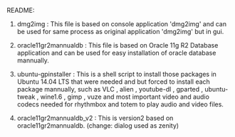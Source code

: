 README:


1. dmg2img :
	This file is based on console application 'dmg2img' and can be used for same process as original application 'dmg2img' but in gui.


2. oracle11gr2mannualdb :
	This file is based on Oracle 11g R2 Database application and can be used for easy installation of oracle database mannually.


3. ubuntu-gpinstaller :
	This is a shell script to install those packages in Ubuntu 14.04 LTS that were needed and but forced to install each package mannually, such as VLC , alien , youtube-dl , gparted , ubuntu-tweak , wine1.6 , gimp , vuze and most important video and audio codecs needed for rhythmbox and totem to play audio and video files.

4. oracle11gr2mannualdb_v2 :
	This is version2 based on oracle11gr2mannualdb. (change: dialog used as zenity)


